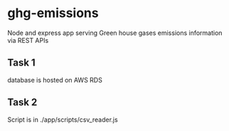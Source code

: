 # ghg-emissions
Node and express app serving Green house gases emissions information via REST APIs
## Task 1
database is hosted on AWS RDS

## Task 2
Script is in ./app/scripts/csv_reader.js
